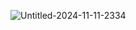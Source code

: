 
![Untitled-2024-11-11-2334](https://github.com/user-attachments/assets/9e63f006-46f4-4355-8017-fc2ddd0e89e1)
